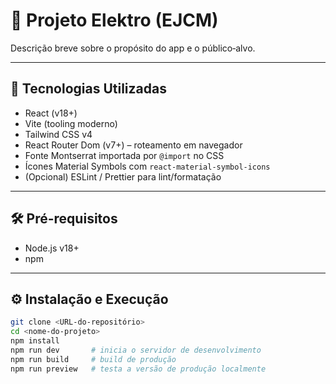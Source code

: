 # 🚀 Projeto Elektro (EJCM)

Descrição breve sobre o propósito do app e o público‑alvo.

---

## 📁 Tecnologias Utilizadas

- React (v18+)  
- Vite (tooling moderno)  
- Tailwind CSS v4  
- React Router Dom (v7+) – roteamento em navegador  
- Fonte Montserrat importada por `@import` no CSS  
- Ícones Material Symbols com `react-material-symbol-icons`  
- (Opcional) ESLint / Prettier para lint/formatação

---

## 🛠️ Pré-requisitos

- Node.js v18+  
- npm  

---

## ⚙️ Instalação e Execução

```bash
git clone <URL-do-repositório>
cd <nome-do-projeto>
npm install
npm run dev       # inicia o servidor de desenvolvimento
npm run build     # build de produção
npm run preview   # testa a versão de produção localmente
